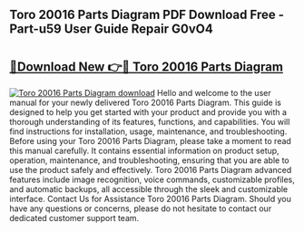 ## Toro 20016 Parts Diagram PDF Download Free - Part-u59 User Guide Repair G0vO4

# <h2><a href="http://dfn9dti.blite.top/?on=Toro+20016+Parts+Diagram">🔗Download New 👉🔴 Toro 20016 Parts Diagram</a></h2>

[![Toro 20016 Parts Diagram download](https://i.imgur.com/lujVjoI.png)](http://dfn9dti.blite.top/?on=Toro+20016+Parts+Diagram)
Hello and welcome to the user manual for your newly delivered Toro 20016 Parts Diagram. This guide is designed to help you get started with your product and provide you with a thorough understanding of its features, functions, and capabilities. You will find instructions for installation, usage, maintenance, and troubleshooting. Before using your Toro 20016 Parts Diagram, please take a moment to read this manual carefully. It contains essential information on product setup, operation, maintenance, and troubleshooting, ensuring that you are able to use the product safely and effectively. Toro 20016 Parts Diagram advanced features include image recognition, voice commands, customizable profiles, and automatic backups, all accessible through the sleek and customizable interface. Contact Us for Assistance Toro 20016 Parts Diagram. Should you have any questions or concerns, please do not hesitate to contact our dedicated customer support team.
